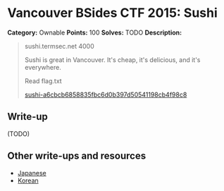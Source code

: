 # Vancouver BSides CTF 2015: Sushi

**Category:** Ownable
**Points:** 100
**Solves:** TODO
**Description:** 

> sushi.termsec.net 4000
> 
> Sushi is great in Vancouver. It's cheap, it's delicious, and it's everywhere.
> 
> Read flag.txt
> 
> [sushi-a6cbcb6858835fbc6d0b397d50541198cb4f98c8](sushi-a6cbcb6858835fbc6d0b397d50541198cb4f98c8)

## Write-up

(TODO)

## Other write-ups and resources

* [Japanese](http://mage-ctf-writeup.blogspot.jp/2015/03/b-sides-vancouver-2015.html)
* [Korean](http://s0ngsari.tistory.com/entry/yvrctfPwnable-100)